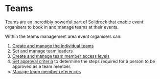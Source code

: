 # Teams

Teams are an incredibly powerful part of Solidrock that enable event organisers to book in and manage teams at their events.

Within the teams management area event organisers can:

1. [Create and manage the individual teams](/guide/teams/teams.md)
2. [Set and manage team leaders](/guide/teams/leaders.md)
3. [Create and manage team member access levels](/guide/teams/access.md)
4. [Set approval criteria](/guide/teams/approval.md) to determine the steps required for a person to be approved as a team member.
5. [Manage team member references](/guide/teams/references.md)
